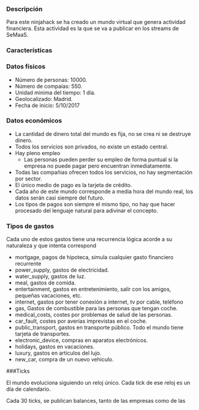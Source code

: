 ### Descripción

Para este ninjahack se ha creado un mundo virtual que genera actividad financiera. Esta actividad es la 
que se va a publicar en los streams de SeMaaS. 
  
### Características

### Datos físicos

* Número de personas: 10000.
* Número de compaías: 550.
* Unidad minima del tiempo: 1 día.
* Geolocalizado: Madrid.
* Fecha de inicio: 5/10/2017

### Datos económicos 

* La cantidad de dinero total del mundo es fija, no se crea ni se destruye dinero.
* Todos los servicios son privados, no existe un estado central.
* Hay pleno empleo
  * Las personas pueden perder su empleo de forma puntual si la empresa no puede pagar pero encuentran inmediatamente.
* Todas las compañias ofrecen todos los servicios, no hay segmentación por sector.
* El único medio de pago es la tarjeta de crédito.
* Cada año de este mundo corresponde a media hora del mundo real, los datos serán casi siempre del futuro. 
* Los tipos de pagos son siempre el mismo tipo, no hay que hacer procesado del lenguaje natural para adivinar el concepto.

### Tipos de gastos

Cada uno de estos gastos tiene una recurrencia lógica acorde a su naturaleza y que intenta correspond

* mortgage, pagos de hipoteca, simula cualquier gasto financiero recurrente
* power_supply, gastos de electricidad. 
* water_supply, gastos de luz.
* meal, gastos de comida.
* entertainment, gastos en entretenimiento, salir con los amigos, pequeñas vacaciones, etc.
* internet, gastos por tener conexión a internet, tv por cable, teléfono
* gas, Gastos de combustible para las personas que tengan coche.
* medical_costs, costes por problemas de salud de las personas.
* car_fault, costes por averías imprevistas en el coche.
* public_transport, gastos en transporte público. Todo el mundo tiene tarjeta de transportes.
* electronic_device, compras en aparatos electrónicos.
* holidays, gastos en vacaciones.
* luxury, gastos en articulos del lujo.
* new_car, compra de un nuevo vehiculo.

###Ticks

El mundo evoluciona siguiendo un reloj único. Cada tick de ese reloj es un día de calendario.

Cada 30 ticks, se publican balances, tanto de las empresas como de las 